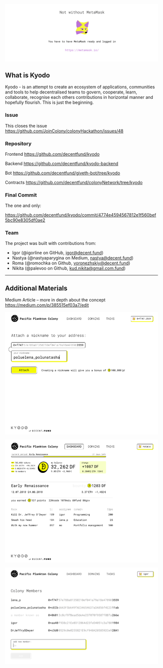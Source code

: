 ![Metamask](../docs/metamask.png)

## What is Kyodo

Kyodo - is an attempt to create an ecosystem of applications, communities and tools to help decentralised teams to govern, cooperate, learn, collaborate, recognise each others contributions in horizontal manner and hopefully flourish. This is just the beginning.

### Issue

This closes the issue https://github.com/JoinColony/colonyHackathon/issues/48

### Repository

Frontend https://github.com/decentfund/kyodo

Backend https://github.com/decentfund/kyodo-backend

Bot https://github.com/decentfund/giveth-bot/tree/kyodo

Contracts https://github.com/decentfund/colonyNetwork/tree/kyodo

### Final Commit

The one and only:

https://github.com/decentfund/kyodo/commit/4774e4594567812e1f560bef5bc90e8305df0ae2

### Team

The project was built with contributions from:

* Igor (@igorline on GitHub,
  [igor@decent.fund](mailto:igor@decent.fund))
* Nastya (@nastyaparygina on Medium,
  [nastya@decent.fund](mailto:nastya@decent.fund))
* Roma (@romochka on Github, [voronezhskiy@decent.fund](mailto:voronezhskiy@decent.fund))
* Nikita (@palevoo on Github,
  [kud.nikita@gmail.com.fund](mailto:kud.nikita@gmail.com))

---

## Additional Materials

Medium Article – more in depth about the concept <https://medium.com/p/385515ef03a7/edit>

![Join](../docs/join.png)

![Dashboard](../docs/dashboard.png)

![Members](../docs/members.png)
